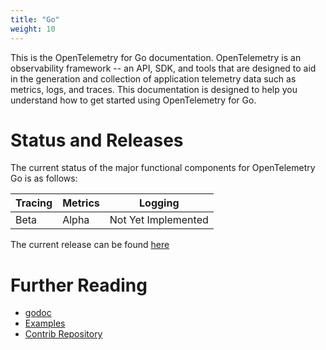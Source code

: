 ```yaml
---
title: "Go"
weight: 10
---
```


This is the OpenTelemetry for Go documentation. OpenTelemetry is an observability framework -- an API, SDK, and tools that are designed to aid in the generation and collection of application telemetry data such as metrics, logs, and traces. This documentation is designed to help you understand how to get started using OpenTelemetry for Go.

# Status and Releases

The current status of the major functional components for OpenTelemetry Go is as follows:

| Tracing | Metrics | Logging |
| ------- | ------- | ------- |
| Beta    | Alpha   | Not Yet Implemented |

The current release can be found [here](https://github.com/open-telemetry/opentelemetry-go/releases)

# Further Reading

- [godoc](https://pkg.go.dev/go.opentelemetry.io/otel)
- [Examples](https://github.com/open-telemetry/opentelemetry-go/tree/main/example)
- [Contrib Repository](https://github.com/open-telemetry/opentelemetry-go-contrib)

